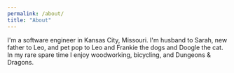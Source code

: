 ```yaml
---
permalink: /about/
title: "About"
---
```


I'm a software engineer in Kansas City, Missouri. I'm husband to Sarah, new father to Leo, and pet pop to Leo and Frankie the dogs and Doogle the cat. In my rare spare time I enjoy woodworking, bicycling, and Dungeons & Dragons.